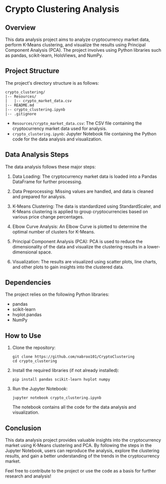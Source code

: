 
# Crypto Clustering Analysis

## Overview

This data analysis project aims to analyze cryptocurrency market data, perform K-Means clustering, and visualize the results using Principal Component Analysis (PCA). The project involves using Python libraries such as pandas, scikit-learn, HoloViews, and NumPy.

## Project Structure

The project's directory structure is as follows:

```
crypto_clustering/
|-- Resources/
|   |-- crypto_market_data.csv
|-- README.md
|-- crypto_clustering.ipynb
|-- .gitignore
```

- `Resources/crypto_market_data.csv`: The CSV file containing the cryptocurrency market data used for analysis.
- `crypto_clustering.ipynb`: Jupyter Notebook file containing the Python code for the data analysis and visualization.

## Data Analysis Steps

The data analysis follows these major steps:

1. Data Loading: The cryptocurrency market data is loaded into a Pandas DataFrame for further processing.

2. Data Preprocessing: Missing values are handled, and data is cleaned and prepared for analysis.

3. K-Means Clustering: The data is standardized using StandardScaler, and K-Means clustering is applied to group cryptocurrencies based on various price change percentages.

4. Elbow Curve Analysis: An Elbow Curve is plotted to determine the optimal number of clusters for K-Means.

5. Principal Component Analysis (PCA): PCA is used to reduce the dimensionality of the data and visualize the clustering results in a lower-dimensional space.

6. Visualization: The results are visualized using scatter plots, line charts, and other plots to gain insights into the clustered data.

## Dependencies

The project relies on the following Python libraries:

- pandas
- scikit-learn
- hvplot.pandas
- NumPy

## How to Use

1. Clone the repository:

   ```
   git clone https://github.com/nabroo101/CryptoClustering
   cd crypto_clustering
   ```

2. Install the required libraries (if not already installed):

   ```
   pip install pandas scikit-learn hvplot numpy
   ```

3. Run the Jupyter Notebook:

   ```
   jupyter notebook crypto_clustering.ipynb
   ```

   The notebook contains all the code for the data analysis and visualization.

## Conclusion

This data analysis project provides valuable insights into the cryptocurrency market using K-Means clustering and PCA. By following the steps in the Jupyter Notebook, users can reproduce the analysis, explore the clustering results, and gain a better understanding of the trends in the cryptocurrency market.

Feel free to contribute to the project or use the code as a basis for further research and analysis!

